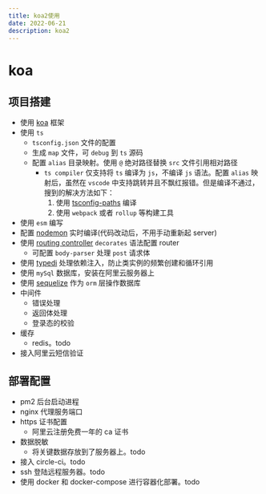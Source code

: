 ```yaml
---
title: koa2使用
date: 2022-06-21
description: koa2
---
```


# koa 

## 项目搭建

- 使用 [koa](https://koajs.com/) 框架
- 使用 `ts`
    -  `tsconfig.json` 文件的配置
    - 生成 `map` 文件，可 `debug` 到 `ts` 源码
    - 配置 `alias` 目录映射。使用 `@` 绝对路径替换 `src` 文件引用相对路径
        - `ts compiler` 仅支持将 `ts` 编译为 `js`，不编译 `js` 语法。配置 `alias` 映射后，虽然在 `vscode` 中支持跳转并且不飘红报错。但是编译不通过，搜到的解决方法如下：
            1. 使用 [tsconfig-paths](https://github.com/dividab/tsconfig-paths) 编译
            2. 使用 `webpack` 或者 `rollup` 等构建工具
- 使用 `esm` 编写
- 配置 [nodemon](https://github.com/remy/nodemon) 实时编译(代码改动后，不用手动重新起 server)
- 使用 [routing controller](https://github.com/typestack/routing-controllers/blob/develop/docs/lang/chinese/README.md)  `decorates` 语法配置 router
    - 可配置 `body-parser` 处理 `post` 请求体
- 使用 [typedi](https://docs.typestack.community/typedi/v/develop/02-basic-usage-guide/05-inject-decorator) 处理依赖注入，防止类实例的频繁创建和循环引用
- 使用 `mySql` 数据库，安装在阿里云服务器上
- 使用 [sequelize](https://github.com/sequelize/sequelize) 作为 `orm` 层操作数据库
- 中间件
    - 错误处理
    - 返回体处理
    - 登录态的校验
- 缓存
    - redis。todo
- 接入阿里云短信验证

## 部署配置
- pm2 后台启动进程
- nginx 代理服务端口
- https 证书配置
    - 阿里云注册免费一年的 ca 证书
- 数据脱敏
    - 将关键数据存放到了服务器上。todo
- 接入 circle-ci。todo
- ssh 登陆远程服务器。todo
- 使用 docker 和 docker-compose 进行容器化部署。todo